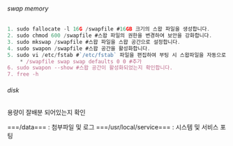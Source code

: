 
###### swap memory

```js
1. sudo fallocate -l 16G /swapfile #16GB 크기의 스왑 파일을 생성합니다.
2. sudo chmod 600 /swapfile #스왑 파일의 권한을 변경하여 보안을 강화합니다.
3. sudo mkswap /swapfile #스왑 파일을 스왑 공간으로 설정합니다.
4. sudo swapon /swapfile #스왑 공간을 활성화합니다.
5. sudo vi /etc/fstab #`/etc/fstab` 파일을 편집하여 부팅 시 스왑파일을 자동으로 활성화합니다.
	* /swapfile swap swap defaults 0 0 #추가
6. sudo swapon --show #스왑 공간이 활성화되었는지 확인합니다.
7. free -h
```


###### disk

용량이 잘배분 되어있는지 확인

===/data=== : 첨부파일 및 로그
===/usr/local/service=== : 시스템 및 서비스 포팅




